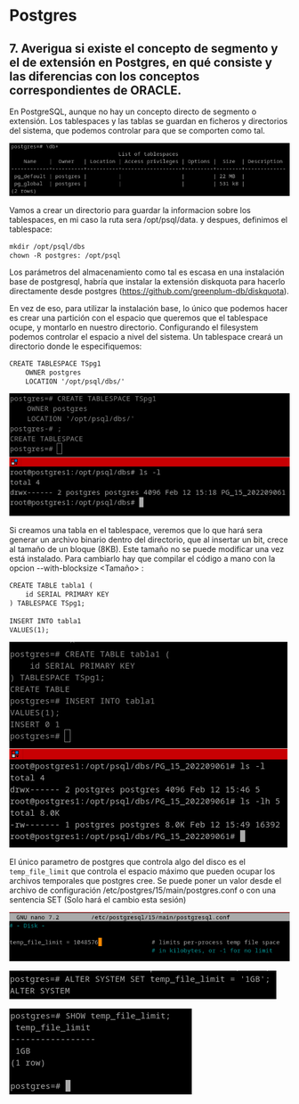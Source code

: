 # Postgres
## 7. Averigua si existe el concepto de segmento y el de extensión en Postgres, en qué consiste y las diferencias con los conceptos correspondientes de ORACLE.

En PostgreSQL, aunque no hay un concepto directo de segmento o extensión. Los tablespaces y las tablas se guardan en ficheros y directorios del sistema, que podemos controlar para que se comporten como tal. 

![ ](img/p701.png)

Vamos a crear un directorio para guardar la informacion sobre los tablespaces, en mi caso la ruta sera /opt/psql/data. y despues, definimos el tablespace:
```
mkdir /opt/psql/dbs
chown -R postgres: /opt/psql
```

Los parámetros del almacenamiento como tal es escasa en una instalación base de postgresql, habría que instalar la extensión diskquota para hacerlo directamente desde postgres (https://github.com/greenplum-db/diskquota).

En vez de eso, para utilizar la instalación base, lo único que podemos hacer es crear una partición con el espacio que queremos que el tablespace ocupe, y montarlo en nuestro directorio. Configurando el filesystem podemos controlar el espacio a nivel del sistema. Un tablespace creará un directorio donde le especifiquemos:

```
CREATE TABLESPACE TSpg1
    OWNER postgres
    LOCATION '/opt/psql/dbs/'
```

![ ](img/p702.png)

Si creamos una tabla en el tablespace, veremos que lo que hará sera generar un archivo binario dentro del directorio, que al insertar un bit, crece al tamaño de un bloque (8KB). Este tamaño no se puede modificar una vez está instalado. Para cambiarlo hay que compilar el código a mano con la opcion --with-blocksize <Tamaño> :

```
CREATE TABLE tabla1 (
    id SERIAL PRIMARY KEY
) TABLESPACE TSpg1;

INSERT INTO tabla1
VALUES(1);
```

![ ](img/p703.png)


El único parametro de postgres que controla algo del disco es el `temp_file_limit` que controla el espacio máximo que pueden ocupar los archivos temporales que postgres cree. Se puede poner un valor desde el archivo de configuración /etc/postgres/15/main/postgres.conf o con una sentencia SET (Solo hará el cambio esta sesión)

![ ](img/p704.png)

![ ](img/p705.png)

![ ](img/p706.png)
